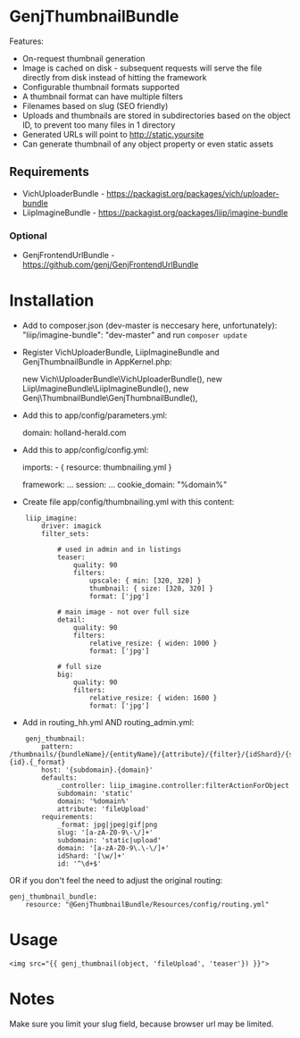 # GenjThumbnailBundle

Features:

* On-request thumbnail generation
* Image is cached on disk - subsequent requests will serve the file directly from disk instead of hitting the framework
* Configurable thumbnail formats supported
* A thumbnail format can have multiple filters
* Filenames based on slug (SEO friendly)
* Uploads and thumbnails are stored in subdirectories based on the object ID, to prevent too many files in 1 directory
* Generated URLs will point to http://static.yoursite
* Can generate thumbnail of any object property or even static assets


## Requirements

* VichUploaderBundle - https://packagist.org/packages/vich/uploader-bundle
* LiipImagineBundle - https://packagist.org/packages/liip/imagine-bundle


### Optional

* GenjFrontendUrlBundle - https://github.com/genj/GenjFrontendUrlBundle


# Installation

* Add to composer.json (dev-master is neccesary here, unfortunately): "liip/imagine-bundle": "dev-master" and run ```composer update```

* Register VichUploaderBundle, LiipImagineBundle and GenjThumbnailBundle in AppKernel.php:


    new Vich\UploaderBundle\VichUploaderBundle(),
    new Liip\ImagineBundle\LiipImagineBundle(),
    new Genj\ThumbnailBundle\GenjThumbnailBundle(),


* Add this to app/config/parameters.yml:


    domain: holland-herald.com


* Add this to app/config/config.yml:


    imports:
        - { resource: thumbnailing.yml }

    framework:
        ...
        session:
            ...
            cookie_domain: "%domain%"


* Create file app/config/thumbnailing.yml with this content:


```
    liip_imagine:   
        driver: imagick
        filter_sets:

            # used in admin and in listings
            teaser:
                quality: 90
                filters:
                    upscale: { min: [320, 320] }
                    thumbnail: { size: [320, 320] }
                    format: ['jpg']

            # main image - not over full size
            detail:
                quality: 90
                filters:
                    relative_resize: { widen: 1000 }
                    format: ['jpg']

            # full size
            big:
                quality: 90
                filters:
                    relative_resize: { widen: 1600 }
                    format: ['jpg']

```


* Add in routing_hh.yml AND routing_admin.yml:

```
    genj_thumbnail:
        pattern: /thumbnails/{bundleName}/{entityName}/{attribute}/{filter}/{idShard}/{slug}-{id}.{_format}
        host: '{subdomain}.{domain}'
        defaults:
            _controller: liip_imagine.controller:filterActionForObject
            subdomain: 'static'
            domain: '%domain%'
            attribute: 'fileUpload'
        requirements:
            _format: jpg|jpeg|gif|png
            slug: '[a-zA-Z0-9\-\/]+'
            subdomain: 'static|upload'
            domain: '[a-zA-Z0-9\.\-\/]+'
            idShard: '[\w/]+'
            id: '^\d+$'
```


OR if you don't feel the need to adjust the original routing:

    genj_thumbnail_bundle:
        resource: "@GenjThumbnailBundle/Resources/config/routing.yml"

# Usage


    <img src="{{ genj_thumbnail(object, 'fileUpload', 'teaser'}) }}">


# Notes

Make sure you limit your slug field, because browser url may be limited.
